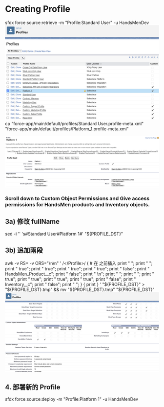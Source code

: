 # Creating Profile

sfdx force:source:retrieve -m "Profile:Standard User" -u HandsMenDev
![Salesforce Credentials Setup](docs/img/09.Profile1.png)
cp "force-app/main/default/profiles/Standard User.profile-meta.xml" \
   "force-app/main/default/profiles/Platform_1.profile-meta.xml"

![Salesforce Credentials Setup](docs/img/09.Profile2.png)


   
### Scroll down to Custom Object Permissions and Give access permissions for HandsMen products and Inventory objects.
## 3a) 修改 fullName
sed -i '' 's#<fullName>Standard User</fullName>#<fullName>Platform 1</fullName>#' "${PROFILE_DST}"

## 3b) 追加兩段 <objectPermissions>
awk -v RS= -v ORS="\n\n" '
  /<\/Profile>/ {          # 在 </Profile> 之前插入
    print "    <!-- HandsMen Product -->";
    print "    <objectPermissions>";
    print "        <allowCreate>true</allowCreate>";
    print "        <allowDelete>true</allowDelete>";
    print "        <allowEdit>true</allowEdit>";
    print "        <allowRead>true</allowRead>";
    print "        <modifyAllRecords>false</modifyAllRecords>";
    print "        <object>HandsMen_Product__c</object>";
    print "        <viewAllRecords>false</viewAllRecords>";
    print "    </objectPermissions>\n";
    print "    <!-- Inventory -->";
    print "    <objectPermissions>";
    print "        <allowCreate>true</allowCreate>";
    print "        <allowDelete>true</allowDelete>";
    print "        <allowEdit>true</allowEdit>";
    print "        <allowRead>true</allowRead>";
    print "        <modifyAllRecords>false</modifyAllRecords>";
    print "        <object>Inventory__c</object>";
    print "        <viewAllRecords>false</viewAllRecords>";
    print "    </objectPermissions>";
  }
  { print }
' "${PROFILE_DST}" > "${PROFILE_DST}.tmp" && mv "${PROFILE_DST}.tmp" "${PROFILE_DST}"
![Salesforce Credentials Setup](docs/img/09.Profile3.png)

## 4. 部署新的 Profile
sfdx force:source:deploy -m "Profile:Platform 1" -u HandsMenDev
